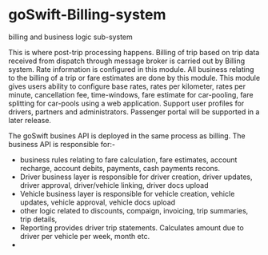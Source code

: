 # goSwift-Billing-system
billing and business logic sub-system 

This is where post-trip processing happens. Billing of trip based on trip data
received from dispatch through message broker is carried out by Billing system. Rate
information is configured in this module. All business relating to the billing of a trip
or fare estimates are done by this module. This module gives users ability to configure base rates, 
rates per kilometer, rates per minute, cancellation fee, time-windows, fare estimate for car-pooling, 
fare splitting for car-pools using a web application. Support user profiles for drivers, partners and administrators.
Passenger portal will be supported in a later release. 

The goSwift busines API is deployed in the same process as billing. The business API is responsible for:-
- business rules relating to fare calculation, fare estimates, account recharge, account debits,
payments, cash payments recons.
- Driver business layer is responsible for driver creation, driver updates, driver approval, driver/vehicle
linking, driver docs upload
- Vehicle business layer is responsible for vehicle creation, vehicle updates, vehicle approval, vehicle docs upload
- other logic related to discounts, compaign, invoicing, trip summaries, trip details, 
- Reporting provides driver trip statements. Calculates amount due to driver per vehicle per week, month etc.
- 
